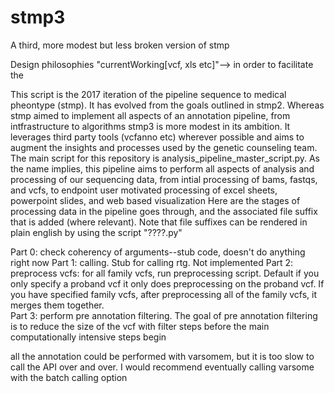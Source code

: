# stmp3
A third, more modest but less broken version of stmp

Design philosophies
"currentWorking[vcf, xls etc]"--> in order to facilitate the 

This script is the 2017 iteration of the pipeline sequence to medical pheontype (stmp).  It has evolved from the goals outlined in stmp2. Whereas stmp aimed to implement all aspects of an annotation pipeline, from intfrastructure to algorithms stmp3 is more modest in its ambition.  It leverages third party tools (vcfanno etc) wherever possible and aims to augment the insights and processes used by the genetic counseling team.
The main script for this repository is analysis_pipeline_master_script.py.  As the name implies, this pipeline aims to perform all aspects of analysis and processing of our sequencing data, from intial processing of bams, fastqs, and vcfs, to endpoint user motivated processing of excel sheets, powerpoint slides, and web based visualization
Here are the stages of processing data in the pipeline goes through, and the associated file suffix that is added (where relevant).  Note that file suffixes can be rendered in plain english by using the script "????.py"

Part 0: check coherency of arguments--stub code, doesn't do anything right now
Part 1: calling.  Stub for calling rtg.  Not implemented
Part 2: preprocess vcfs: for all family vcfs, run preprocessing script.  Default if you only specify a proband vcf it only does preprocessing on the proband vcf.  If you have specified family vcfs, after preprocessing all of the family vcfs, it merges them together.  
Part 3: perform pre annotation filtering.  The goal of pre annotation filtering is to reduce the size of the vcf with filter steps before the main computationally intensive steps begin



all the annotation could be performed with varsomem, but it is too slow to call the API over and over. I would recommend eventually calling varsome with the batch calling option
